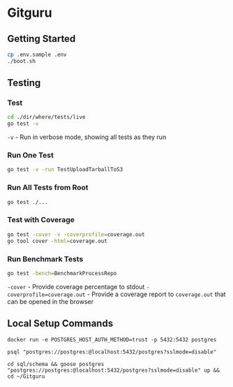 # Gitguru

## Getting Started

```bash
cp .env.sample .env
./boot.sh
```

## Testing

### Test

```bash
cd ./dir/where/tests/live
go test -v
```

`-v` - Run in verbose mode, showing all tests as they run

### Run One Test

```bash
go test -v -run TestUploadTarballToS3
```

### Run All Tests from Root

```bash
go test ./...
```

### Test with Coverage

```bash
go test -cover -v -coverprofile=coverage.out
go tool cover -html=coverage.out
```

### Run Benchmark Tests

```bash
go test -bench=BenchmarkProcessRepo
```

`-cover` - Provide coverage percentage to stdout
`-coverprofile=coverage.out` - Provide a coverage report to `coverage.out` that can be opened in the browser

## Local Setup Commands

`docker run -e POSTGRES_HOST_AUTH_METHOD=trust -p 5432:5432 postgres`

`psql "postgres://postgres:@localhost:5432/postgres?sslmode=disable"`

`cd sql/schema && goose postgres "postgres://postgres:@localhost:5432/postgres?sslmode=disable" up && cd ~/Gitguru`